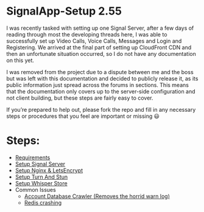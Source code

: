 # SignalApp-Setup 2.55  

I was recently tasked with setting up one Signal Server, after a few days of reading through most the developing threads here, I was able to successfully set up Video Calls, Voice Calls, Messages and Login and Registering. We arrived at the final part of setting up CloudFront CDN and then an unfortunate situation occurred, so I do not have any documentation on this yet.

I was removed from the project due to a dispute between me and the boss but was left with this documentation and decided to publicly release it, as its public information just spread across the forums in sections. This means that the documentation only covers up to the server-side configuration and not client building, but these steps are fairly easy to cover.

If you’re prepared to help out, please fork the repo and fill in any necessary steps or procedures that you feel are important or missing :smiley:

# Steps:

- [Requirements](./requirements.md)
- [Setup Signal Server](./setup_signal_server.md)
- [Setup Nginx & LetsEncrypt](./setup_nginx_and_letsencrypt.md)
- [Setup Turn And Stun](./setup_turn_and_stun.md)
- [Setup Whisper Store](./setup_whisper_store.md)
- Common Issues
  - [Account Database Crawler (Removes the horrid warn log)](./fixing-1000's-errors-in-signal-server.md)
  - [Redis crashing](./redis-bug.md)


